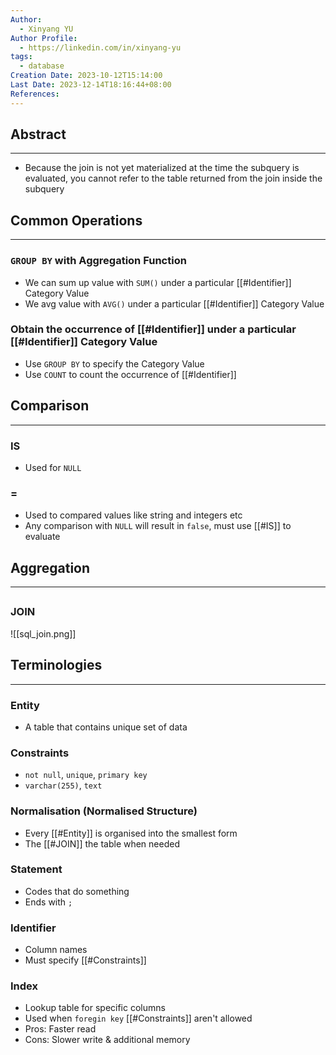 ```yaml
---
Author:
  - Xinyang YU
Author Profile:
  - https://linkedin.com/in/xinyang-yu
tags:
  - database
Creation Date: 2023-10-12T15:14:00
Last Date: 2023-12-14T18:16:44+08:00
References:
---
```

## Abstract
---
- Because the join is not yet materialized at the time the subquery is evaluated, you cannot refer to the table returned from the join inside the subquery

## Common Operations
---
### `GROUP BY` with Aggregation Function
- We can sum up value with `SUM()` under a particular [[#Identifier]] Category Value
- We avg value with `AVG()` under a particular [[#Identifier]] Category Value
### Obtain the occurrence of [[#Identifier]] under a particular [[#Identifier]] Category Value
- Use `GROUP BY` to specify the Category Value
- Use `COUNT` to count the occurrence of [[#Identifier]]

## Comparison
---
### IS
- Used for `NULL`
### =
- Used to compared values like string and integers etc
- Any comparison with `NULL` will result in `false`, must use [[#IS]] to evaluate 

## Aggregation 
---

##
### JOIN
![[sql_join.png]]

## Terminologies 
---
### Entity 
- A table that contains unique set of data
### Constraints
- `not null`, `unique`, `primary key`
- `varchar(255)`, `text`
### Normalisation (Normalised Structure)
- Every [[#Entity]] is organised into the smallest form
- The [[#JOIN]] the table when needed
### Statement
- Codes that do something
- Ends with `;`
### Identifier
- Column names
- Must specify [[#Constraints]]
### Index
- Lookup table for specific columns
- Used when `foregin key` [[#Constraints]] aren't allowed 
- Pros: Faster read
- Cons: Slower write & additional memory